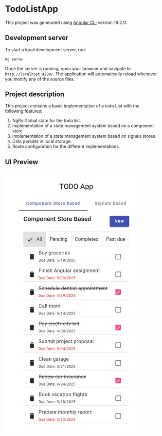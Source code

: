 # TodoListApp

This project was generated using [Angular CLI](https://github.com/angular/angular-cli) version 19.2.11.

## Development server

To start a local development server, run:

```bash
ng serve
```

Once the server is running, open your browser and navigate to `http://localhost:4200/`. The application will automatically reload whenever you modify any of the source files.

## Project description

This project contains a basic implementation of a todo List with the following features:

1. NgRx Global state for the todo list.
2. Implementation of a state management system based on a component store
3. Implementation of a state management system based on signals stores.
4. Data persists in local storage.
5. Route configuration for the different implementations.

## UI Preview

![UI example](/src/assets/images/Screenshot.jpg "TODO app")
